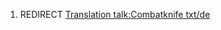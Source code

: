 1.  REDIRECT [Translation talk:Combatknife
    txt/de](Translation_talk:Combatknife_txt/de "wikilink")